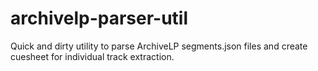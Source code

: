 # archivelp-parser-util
Quick and dirty utility to parse ArchiveLP segments.json files and create cuesheet for individual track extraction.
